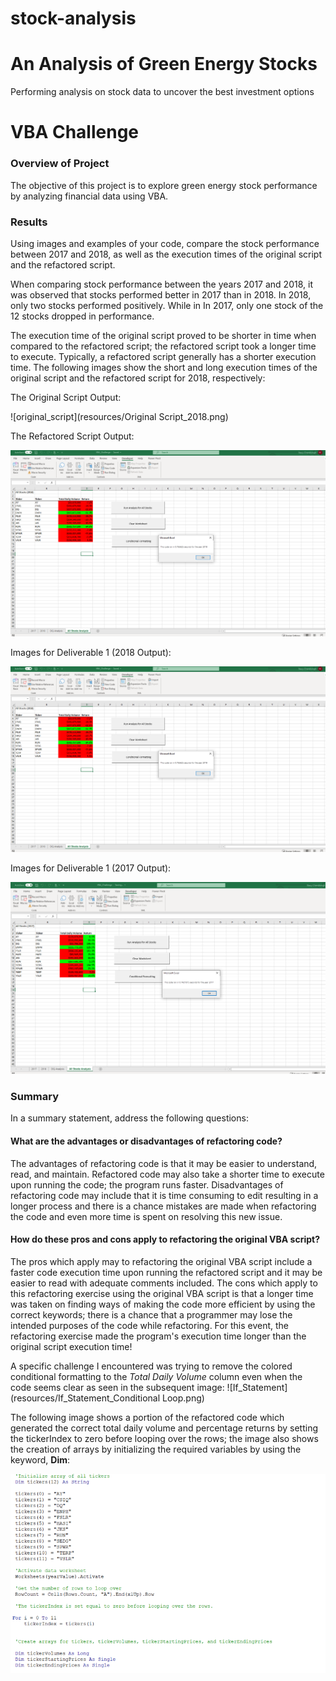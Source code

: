 # stock-analysis
# An Analysis of Green Energy Stocks
Performing analysis on stock data to uncover the best investment options

# VBA Challenge

### Overview of Project
The objective of this project is to explore green energy stock performance by analyzing financial data using VBA.

### Results
Using images and examples of your code, compare the stock performance between 2017 and 2018, as well as the execution times of the original script and the refactored script.

When comparing stock performance between the years 2017 and 2018, it was observed that stocks performed better in 2017 than in 2018. In 2018, only two stocks performed positively. While in In 2017, only one stock of the 12 stocks dropped in performance.
 
The execution time of the original script proved to be shorter in time when compared to the refactored script; the refactored script took a longer time to execute. Typically, a refactored script generally has a shorter execution time. The following images show the short and long execution times of the original script and the refactored script for 2018, respectively:

The Original Script Output:

![original_script](resources/Original Script_2018.png)


The Refactored Script Output:

![VBA_Challenge_2018](resources/VBA_Challenge_2018.png)

Images for Deliverable 1 (2018 Output):

![VBA_Challenge_2018](resources/VBA_Challenge_2018.png)

Images for Deliverable 1 (2017 Output):

![2017](resources/VBA_Challenge_2017.png)

### Summary
In a summary statement, address the following questions:
#### What are the advantages or disadvantages of refactoring code?
	
The advantages of refactoring code is that it may be easier to understand, read, and maintain. Refactored code may also take a shorter time to execute upon running the code; the program runs faster. Disadvantages of refactoring code may include that it is time consuming to edit resulting in a longer process and there is a chance mistakes are made when refactoring the code and even more time is spent on resolving this new issue.


#### How do these pros and cons apply to refactoring the original VBA script?

The pros which apply may to refactoring the original VBA script include a faster code execution time upon running the refactored script and it may be easier to read with adequate comments included. The cons which apply to this refactoring exercise using the original VBA script is that a longer time was taken on finding ways of making the code more efficient by using the correct keywords; there is a chance that a programmer may lose the intended purposes of the code while refactoring. For this event, the refactoring exercise made the program's execution time longer than the original script execution time!
	

A specific challenge I encountered was trying to remove the colored conditional formatting to the *Total Daily Volume* column even when the code seems clear as seen in the subsequent image: ![If_Statement](resources/If_Statement_Conditional Loop.png)
  
The following image shows a portion of the refactored code which generated the correct total daily volume and percentage returns by setting the tickerIndex to zero before looping over the rows; the image also shows the creation of arrays by initializing the required variables by using the keyword, **Dim**:
  
  ![code](https://github.com/stacychandisingh/stock-analysis/blob/master/Code%20Image.PNG)
  
  
  
  

 

